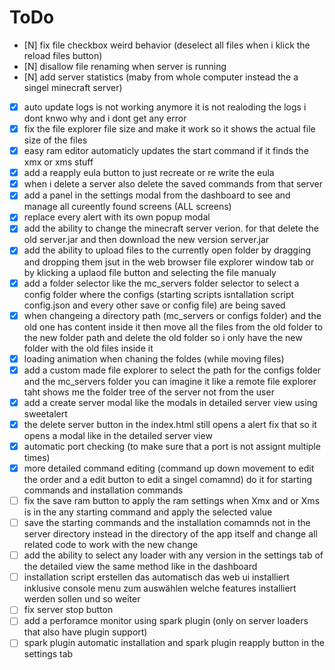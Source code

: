 # ToDo

- [N] fix file checkbox weird behavior (deselect all files when i klick the reload files button)
- [N] disallow file renaming when server is running
- [N] add server statistics (maby from whole computer instead the a singel minecraft server)
- [X] auto update logs is not working anymore it is not realoding the logs i dont knwo why and i dont get any error
- [X] fix the file explorer file size and make it work so it shows the actual file size of the files
- [X] easy ram editor automaticly updates the start command if it finds the xmx or xms stuff
- [X] add a reapply eula button to just recreate or re write the eula
- [X] when i delete a server also delete the saved commands from that server
- [X] add a panel in the settings modal from the dashboard to see and manage all cureently found screens (ALL screens)
- [X] replace every alert with its own popup modal
- [X] add the ability to change the minecraft server verion. for that delete the old server.jar and then download the new version server.jar
- [X] add the ability to upload files to the currently open folder by dragging and dropping them jsut in the web browser file explorer window tab or by klicking a uplaod file button and selecting the file manualy
- [X] add a folder selector like the mc_servers folder selector to select a config folder where the configs (starting scripts isntallation script config.json and every other save or config file) are being saved
- [X] when changeing a directory path (mc_servers or configs folder) and the old one has content inside it then move all the files from the old folder to the new folder path and delete the old folder so i only have the new folder with the old files inside it
- [X] loading animation when chaning the foldes (while moving files)
- [X] add a custom made file explorer to select the path for the configs folder and the mc_servers folder you can imagine it like a remote file explorer taht shows me the folder tree of the server not from the user
- [X] add a create server modal like the modals in detailed server view using sweetalert
- [X] the delete server button in the index.html still opens a alert fix that so it opens a modal like in the detailed server view
- [X] automatic port checking (to make sure that a port is not assignt multiple times)
- [X] more detailed command editing (command up down movement to edit the order and a edit button to edit a singel comamnd) do it for starting commands and installation commands
- [ ] fix the save ram button to apply the ram settings when Xmx and or Xms is in the any starting command and apply the selected value
- [ ] save the starting commands and the installation comamnds not in the server directory instead in the directory of the app itself and change all related code to work with the new change
- [ ] add the ability to select any loader with any version in the settings tab of the detailed view the same method like in the dashboard
- [ ] installation script erstellen das automatisch das web ui installiert inklusive console menu zum auswählen welche features installiert werden sollen und so weiter
- [ ] fix server stop button
- [ ] add a perforamce monitor using spark plugin (only on server loaders that also have plugin support)
- [ ] spark plugin automatic installation and spark plugin reapply button in the settings tab
